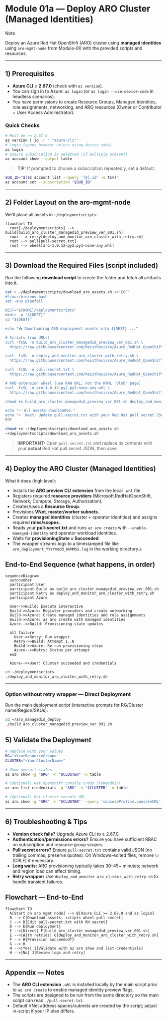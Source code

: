 # Module 01a — Deploy ARO Cluster (Managed Identities)

> [!NOTE]   
> Deploy an Azure Red Hat OpenShift (ARO) cluster using **managed identities** using `aro-mgmt-node` from Module-00 with the provided scripts and resources.

---

## 1) Prerequisites

- **Azure CLI** ≥ **2.67.0** (check with `az version`).
- You can sign in to Azure: `az login` (or `az login --use-device-code` in headless scenarios).
- You have permissions to create Resource Groups, Managed Identities, role assignments, networking, and ARO resources (Owner or Contributor + User Access Administrator).

### Quick Checks
```bash
# Must be >= 2.67.0
az version | jq -r '."azure-cli"'
# Login (opens browser unless using device code)
az login
# Ensure subscription is selected (if multiple present)
az account show --output table
```

> **TIP:** If prompted to choose a subscription repeatedly, set a default:
```bash
SUB_ID="$(az account list --query '[0].id' -o tsv)"
az account set --subscription "$SUB_ID"
```

---

## 2) Folder Layout on the aro-mgmt-node

We'll place all assets in `~/deploymentscripts`.

```mermaid
flowchart TD
  root[~/deploymentscripts] --> build[build_aro_cluster_managedid_preview_ver_001.sh]
  root --> retry[deploy_and_monitor_aro_cluster_with_retry.sh]
  root --> pull[pull-secret.txt]
  root --> wheel[aro-1.0.12-py2.py3-none-any.whl]
```

---

## 3) Download the Required Files (script included)

Run the following **download script** to create the folder and fetch all artifacts into it.

```bash
cat > ~/deploymentscripts/download_aro_assets.sh <<'EOF'
#!/usr/bin/env bash
set -euo pipefail

DEST="${HOME}/deploymentscripts"
mkdir -p "${DEST}"
cd "${DEST}"

echo "📥 Downloading ARO deployment assets into ${DEST} ..."

# Scripts (raw URLs)
curl -fsSL -o build_aro_cluster_managedid_preview_ver_001.sh \
  https://raw.githubusercontent.com/heisthesisko/Azure_RedHat_OpenShift_Virtulization/refs/heads/main/scripts/managedID-deploy/build_aro_cluster_managedid_preview_ver_001.sh

curl -fsSL -o deploy_and_monitor_aro_cluster_with_retry.sh \
  https://raw.githubusercontent.com/heisthesisko/Azure_RedHat_OpenShift_Virtulization/refs/heads/main/scripts/managedID-deploy/deploy_and_monitor_aro_cluster_with_retry.sh

curl -fsSL -o pull-secret.txt \
  https://raw.githubusercontent.com/heisthesisko/Azure_RedHat_OpenShift_Virtulization/refs/heads/main/scripts/managedID-deploy/pull-secret.txt

# ARO extension wheel (use RAW URL, not the HTML 'blob' page)
curl -fsSL -o aro-1.0.12-py2.py3-none-any.whl \
  https://raw.githubusercontent.com/heisthesisko/Azure_RedHat_OpenShift_Virtulization/refs/heads/main/scripts/managedID-deploy/aro-1.0.12-py2.py3-none-any.whl

chmod +x build_aro_cluster_managedid_preview_ver_001.sh deploy_and_monitor_aro_cluster_with_retry.sh

echo "✅ All assets downloaded."
echo "➡️  Next: Update pull-secret.txt with your Red Hat pull secret JSON."
EOF

chmod +x ~/deploymentscripts/download_aro_assets.sh
~/deploymentscripts/download_aro_assets.sh
```

> **IMPORTANT:** Open `pull-secret.txt` and replace its contents with your **actual** Red Hat pull secret JSON, then save.

---

## 4) Deploy the ARO Cluster (Managed Identities)

What it does (high level):
- Installs the **ARO preview CLI extension** from the local `.whl` file.
- Registers required **resource providers** (Microsoft.RedHatOpenShift, Network, Compute, Storage, Authorization).
- Creates/uses a **Resource Group**.
- Provisions **VNet**, **master/worker subnets**.
- Creates **managed identities** (cluster + operator identities) and assigns required **roles/scopes**.
- Reads your **pull-secret.txt** and runs `az aro create` with `--enable-managed-identity` and operator workload identities.
- Waits for **provisioningState = Succeeded**.
- The wrapper streams logs to a timestamped file like `aro_deployment_YYYYmmdd_HHMMSS.log` in the working directory.s

## End-to-End Sequence (what happens, in order)
```mermaid
sequenceDiagram
  autonumber
  participant User
  participant Build as build_aro_cluster_managedid_preview_ver_001.sh
  participant Retry as deploy_and_monitor_aro_cluster_with_retry.sh
  participant Azure

  User->>Build: Execute interactive
  Build->>Azure: Register providers and create networking
  Build->>Azure: Create managed identities and role assignments
  Build->>Azure: az aro create with managed identities
  Azure-->>Build: Provisioning state updates

  alt failure
    User->>Retry: Run wrapper
    Retry->>Build: Attempt 1..N
    Build->>Azure: Re-run provisioning steps
    Azure-->>Retry: Status per attempt
  end

  Azure-->>User: Cluster succeeded and credentials
```
```bash
cd ~/deploymentscripts
./deploy_and_monitor_aro_cluster_with_retry.sh
```
---

### Option without retry wrapper — Direct Deployment

Run the main deployment script (interactive prompts for RG/Cluster name/Region/SKUs):

```bash
cd ~/aro_managedid_deploy
./build_aro_cluster_managedid_preview_ver_001.sh
```

## 5) Validate the Deployment

```bash
# Replace with your values
RG="<YourResourceGroup>"
CLUSTER="<YourClusterName>"

# Show overall status
az aro show -g "$RG" -n "$CLUSTER" -o table

# (Optional) Get OpenShift console creds (kubeadmin)
az aro list-credentials -g "$RG" -n "$CLUSTER" -o table

# (Optional) Get cluster console URL
az aro show -g "$RG" -n "$CLUSTER" --query 'consoleProfile.consoleURL' -o tsv
```

---

## 6) Troubleshooting & Tips

- **Version check fails?** Upgrade Azure CLI to ≥ 2.67.0.
- **Authentication/permissions errors?** Ensure you have sufficient RBAC on subscription and resource group scopes.
- **Pull secret errors?** Ensure `pull-secret.txt` contains valid JSON (no trailing commas; preserve quotes). On Windows-edited files, remove `\r` (CRLF) if necessary.
- **Long waits:** ARO provisioning typically takes 30–45+ minutes; network and region load can affect timing.
- **Retry wrapper:** Use `deploy_and_monitor_aro_cluster_with_retry.sh` to handle transient failures.

## Flowchart — End-to-End
```mermaid
flowchart TD
  A[Start on aro mgmt node] --> B[Azure CLI >= 2.67.0 and az login]
  B --> C[Download assets: scripts wheel pull secret]
  C --> D[Edit pull-secret.txt with RH secret]
  D --> E{Run deployment}
  E -->|Direct| F[build_aro_cluster_managedid_preview_ver_001.sh]
  E -->|With retries| G[deploy_and_monitor_aro_cluster_with_retry.sh]
  F --> H{Provision succeeded?}
  G --> H
  H -->|Yes| I[Validate with az aro show and list-credentials]
  H -->|No| J[Review logs and retry]
```

---

## Appendix — Notes

- The **ARO CLI extension** `.whl` is installed locally by the main script prior to `az aro create` to enable managed identity preview flags.
- The scripts are designed to be run from the same directory so the main script can read `./pull-secret.txt`.
- Default VNet address spaces/subnets are created by the script; adjust in-script if your IP plan differs.
